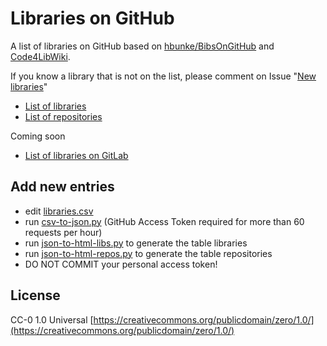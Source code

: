 # Libraries on GitHub

A list of libraries on GitHub based on [hbunke/BibsOnGitHub](https://github.com/hbunke/BibsOnGitHub) and [Code4LibWiki](http://wiki.code4lib.org/Libraries_Sharing_Code).

If you know a library that is not on the list, please comment on Issue "[New libraries](https://github.com/axel-klinger/BibsOnGitHub/issues/2)"

* [List of libraries](https://axel-klinger.github.io/BibsOnGitHub/libraries.md)
* [List of repositories](https://axel-klinger.github.io/BibsOnGitHub/repositories.html)

Coming soon
* [List of libraries on GitLab](libraries-gitlab.csv)

## Add new entries

* edit [libraries.csv](libraries.csv)
* run [csv-to-json.py](scripts/csv-to-json.py) (GitHub Access Token required for more than 60 requests per hour)
* run [json-to-html-libs.py](scripts/json-to-html-libs.py) to generate the table libraries
* run [json-to-html-repos.py](scripts/json-to-html-repos.py) to generate the table repositories
* DO NOT COMMIT your personal access token!


## License

CC-0 1.0 Universal [https://creativecommons.org/publicdomain/zero/1.0/](https://creativecommons.org/publicdomain/zero/1.0/)
